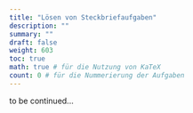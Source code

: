 ```yaml
---
title: "Lösen von Steckbriefaufgaben"
description: ""
summary: ""
draft: false
weight: 603
toc: true
math: true # für die Nutzung von KaTeX
count: 0 # für die Nummerierung der Aufgaben
---
```


to be continued...

<!-- {{< youtube hxQHWL2_0Hw >}} -->
